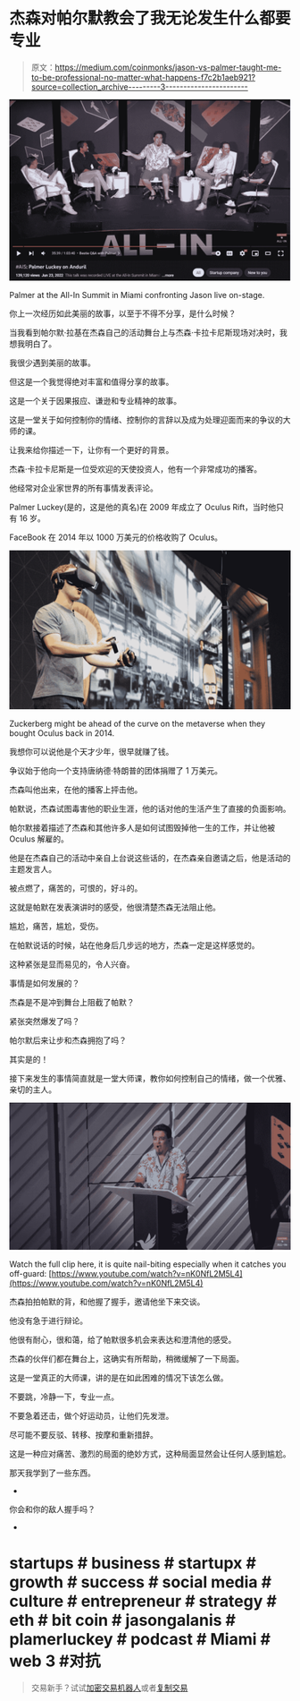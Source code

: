 # 杰森对帕尔默教会了我无论发生什么都要专业

> 原文：<https://medium.com/coinmonks/jason-vs-palmer-taught-me-to-be-professional-no-matter-what-happens-f7c2b1aeb921?source=collection_archive---------3----------------------->

![](img/51cb2185c6cf622a058765226b028c33.png)

Palmer at the All-In Summit in Miami confronting Jason live on-stage.

你上一次经历如此美丽的故事，以至于不得不分享，是什么时候？

当我看到帕尔默·拉基在杰森自己的活动舞台上与杰森·卡拉卡尼斯现场对决时，我想我明白了。

我很少遇到美丽的故事。

但这是一个我觉得绝对丰富和值得分享的故事。

这是一个关于因果报应、谦逊和专业精神的故事。

这是一堂关于如何控制你的情绪、控制你的言辞以及成为处理迎面而来的争议的大师的课。

让我来给你描述一下，让你有一个更好的背景。

杰森·卡拉卡尼斯是一位受欢迎的天使投资人，他有一个非常成功的播客。

他经常对企业家世界的所有事情发表评论。

Palmer Luckey(是的，这是他的真名)在 2009 年成立了 Oculus Rift，当时他只有 16 岁。

FaceBook 在 2014 年以 1000 万美元的价格收购了 Oculus。

![](img/f5a6496fdd979baefc01e04a1a050c3a.png)

Zuckerberg might be ahead of the curve on the metaverse when they bought Oculus back in 2014.

我想你可以说他是个天才少年，很早就赚了钱。

争议始于他向一个支持唐纳德·特朗普的团体捐赠了 1 万美元。

杰森叫他出来，在他的播客上抨击他。

帕默说，杰森试图毒害他的职业生涯，他的话对他的生活产生了直接的负面影响。

帕尔默接着描述了杰森和其他许多人是如何试图毁掉他一生的工作，并让他被 Oculus 解雇的。

他是在杰森自己的活动中亲自上台说这些话的，在杰森亲自邀请之后，他是活动的主题发言人。

被点燃了，痛苦的，可恨的，好斗的。

这就是帕默在发表演讲时的感受，他很清楚杰森无法阻止他。

尴尬，痛苦，尴尬，受伤。

在帕默说话的时候，站在他身后几步远的地方，杰森一定是这样感觉的。

这种紧张是显而易见的，令人兴奋。

事情是如何发展的？

杰森是不是冲到舞台上阻截了帕默？

紧张突然爆发了吗？

帕尔默后来让步和杰森拥抱了吗？

其实是的！

接下来发生的事情简直就是一堂大师课，教你如何控制自己的情绪，做一个优雅、亲切的主人。

![](img/de8b90096f78d85e8e7613e0fcbec38a.png)

Watch the full clip here, it is quite nail-biting especially when it catches you off-guard: [https://www.youtube.com/watch?v=nK0NfL2M5L4](https://www.youtube.com/watch?v=nK0NfL2M5L4)

杰森拍拍帕默的背，和他握了握手，邀请他坐下来交谈。

他没有急于进行辩论。

他很有耐心，很和蔼，给了帕默很多机会来表达和澄清他的感受。

杰森的伙伴们都在舞台上，这确实有所帮助，稍微缓解了一下局面。

这是一堂真正的大师课，讲的是在如此困难的情况下该怎么做。

不要跳，冷静一下，专业一点。

不要急着还击，做个好运动员，让他们先发泄。

尽可能不要反驳、转移、按摩和重新措辞。

这是一种应对痛苦、激烈的局面的绝妙方式，这种局面显然会让任何人感到尴尬。

那天我学到了一些东西。

-

你会和你的敌人握手吗？

-

# startups # business # startupx # growth # success # social media # culture # entrepreneur # strategy # eth # bit coin # jasongalanis # plamerluckey # podcast # Miami # web 3 #对抗

> 交易新手？试试[加密交易机器人](/coinmonks/crypto-trading-bot-c2ffce8acb2a)或者[复制交易](/coinmonks/top-10-crypto-copy-trading-platforms-for-beginners-d0c37c7d698c)